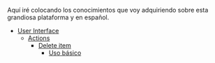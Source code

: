 Aquí iré colocando los conocimientos que voy adquiriendo sobre esta grandiosa plataforma y en español.

- [User Interface](ui)
  - [Actions](ui/actions)
    - [Delete item](ui/actions/delete-item)
      - [Uso básico](ui/actions/delete-item/uso-basico)
